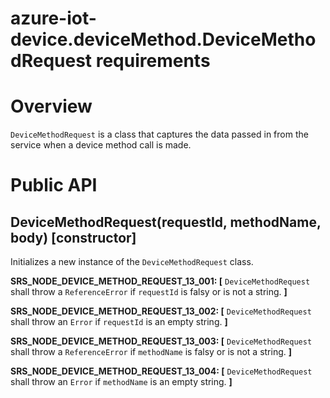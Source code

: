 # azure-iot-device.deviceMethod.DeviceMethodRequest requirements

# Overview
`DeviceMethodRequest` is a class that captures the data passed in from the service when a device method call is made.

# Public API

## DeviceMethodRequest(requestId, methodName, body) [constructor]
Initializes a new instance of the `DeviceMethodRequest` class.

**SRS_NODE_DEVICE_METHOD_REQUEST_13_001: [** `DeviceMethodRequest` shall throw a `ReferenceError` if `requestId` is falsy or is not a string. **]**

**SRS_NODE_DEVICE_METHOD_REQUEST_13_002: [** `DeviceMethodRequest` shall throw an `Error` if `requestId` is an empty string. **]**

**SRS_NODE_DEVICE_METHOD_REQUEST_13_003: [** `DeviceMethodRequest` shall throw a `ReferenceError` if `methodName` is falsy or is not a string. **]**

**SRS_NODE_DEVICE_METHOD_REQUEST_13_004: [** `DeviceMethodRequest` shall throw an `Error` if `methodName` is an empty string. **]**

